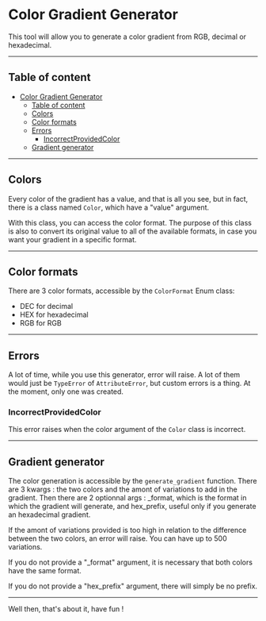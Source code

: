 # Color Gradient Generator

This tool will allow you to generate a color gradient from RGB, decimal or hexadecimal.

---

## Table of content

- [Color Gradient Generator](#color-gradient-generator)
  - [Table of content](#table-of-content)
  - [Colors](#colors)
  - [Color formats](#color-formats)
  - [Errors](#errors)
    - [IncorrectProvidedColor](#incorrectprovidedcolor)
  - [Gradient generator](#gradient-generator)

---

## Colors

Every color of the gradient has a value, and that is all you see, but in fact, there is a class named `Color`, which have a "value" argument.

With this class, you can access the color format. The purpose of this class is also to convert its original value to all of the available formats, in case you want your gradient in a specific format.

---

## Color formats

There are 3 color formats, accessible by the `ColorFormat` Enum class:

- DEC for decimal
- HEX for hexadecimal
- RGB for RGB

---

## Errors

A lot of time, while you use this generator, error will raise. A lot of them would just be `TypeError` of `AttributeError`, but custom errors is a thing. At the moment, only one was created.

### IncorrectProvidedColor

This error raises when the color argument of the `Color` class is incorrect.

---

## Gradient generator

The color generation is accessible by the `generate_gradient` function. There are 3 kwargs : the two colors and the amont of variations to add in the gradient. Then there are 2 optionnal args : _format, which is the format in which the gradient will generate, and hex_prefix, useful only if you generate an hexadecimal gradient.

If the amont of variations provided is too high in relation to the difference between the two colors, an error will raise. You can have up to 500 variations.

If you do not provide a "_format" argument, it is necessary that both colors have the same format.

If you do not provide a "hex_prefix" argument, there will simply be no prefix.

---

Well then, that's about it, have fun !
